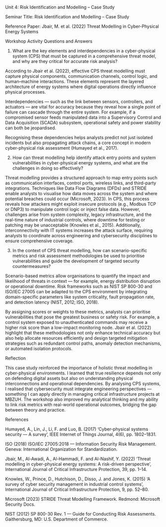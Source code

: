 Unit 4: Risk Identification and Modelling – Case Study

Seminar Title: Risk Identification and Modelling – Case Study

Reference Paper: Jbair, M. et al. (2022) Threat Modelling in Cyber-Physical Energy Systems

Workshop Activity Questions and Answers

1. What are the key elements and interdependencies in a cyber-physical system (CPS) that must be captured in a comprehensive threat model, and why are they critical for accurate risk analysis?

According to Jbair et al. (2022), effective CPS threat modelling must capture physical components, communication channels, control logic, and human–machine interactions. These elements represent the layered architecture of energy systems where digital operations directly influence physical processes.

Interdependencies — such as the link between sensors, controllers, and actuators — are vital for accuracy because they reveal how a single point of failure can cascade through the entire system. For example, if a compromised sensor feeds manipulated data into a Supervisory Control and Data Acquisition (SCADA) subsystem, operational safety and power stability can both be jeopardised.

Recognising these dependencies helps analysts predict not just isolated incidents but also propagating attack chains, a core concept in modern cyber-physical risk assessment (Humayed et al., 2017).

2. How can threat modelling help identify attack entry points and system vulnerabilities in cyber-physical energy systems, and what are the challenges in doing so effectively?

Threat modelling provides a structured approach to map entry points such as communication interfaces, control ports, wireless links, and third-party integrations. Techniques like Data Flow Diagrams (DFDs) and STRIDE enable analysts to visualise how data moves across the system and where potential breaches could occur (Microsoft, 2023).
In CPS, this process reveals how attackers might exploit insecure protocols (e.g., Modbus TCP or DNP3) to manipulate control logic or inject false data. However, challenges arise from system complexity, legacy infrastructure, and the real-time nature of industrial controls, where downtime for testing or patching may be unacceptable (Knowles et al., 2015).
Additionally, interconnectivity with IT systems increases the attack surface, requiring analysts to coordinate across engineering and cybersecurity disciplines to ensure comprehensive coverage.

3. In the context of CPS threat modelling, how can scenario-specific metrics and risk assessment methodologies be used to prioritise vulnerabilities and guide the development of targeted security countermeasures?

Scenario-based metrics allow organisations to quantify the impact and likelihood of threats in context — for example, energy distribution disruption or operational downtime. Risk frameworks such as NIST SP 800-30 and ISO/IEC 27005 can be adapted to the CPS environment by integrating domain-specific parameters like system criticality, fault propagation rate, and detection latency (NIST, 2012; ISO, 2018).

By assigning scores or weights to these metrics, analysts can prioritise vulnerabilities that pose the greatest business or safety risk. For example, a control system exposed to unauthenticated commands may receive a higher risk score than a low-impact monitoring node.
Jbair et al. (2022) highlight that these methodologies not only enhance technical accuracy but also help allocate resources efficiently and design targeted mitigation strategies such as redundant control paths, anomaly detection mechanisms, or automated isolation protocols.

Reflection

This case study reinforced the importance of holistic threat modelling in cyber-physical environments. I learned that true resilience depends not only on defending digital assets but also on understanding physical interconnections and operational dependencies.
By analysing CPS systems, I realised that cybersecurity must integrate engineering perspectives — something I can apply directly in managing critical infrastructure projects at MBZUH. The workshop also improved my analytical thinking and my ability to link risk metrics with real-world operational outcomes, bridging the gap between theory and practice.

References

Humayed, A., Lin, J., Li, F. and Luo, B. (2017) ‘Cyber-physical systems security — A survey’, IEEE Internet of Things Journal, 4(6), pp. 1802–1831.

ISO (2018) ISO/IEC 27005:2018 — Information Security Risk Management. Geneva: International Organization for Standardization.

Jbair, M., Al-Awadi, A., Al-Hammadi, F. and Al-Nashif, Y. (2022) ‘Threat modelling in cyber-physical energy systems: A risk-driven perspective’, International Journal of Critical Infrastructure Protection, 39, pp. 1–14.

Knowles, W., Prince, D., Hutchison, D., Disso, J. and Jones, K. (2015) ‘A survey of cyber security management in industrial control systems’, International Journal of Critical Infrastructure Protection, 9, pp. 52–80.

Microsoft (2023) STRIDE Threat Modelling Framework. Redmond: Microsoft Security Docs.

NIST (2012) SP 800-30 Rev. 1 — Guide for Conducting Risk Assessments. Gaithersburg, MD: U.S. Department of Commerce.

